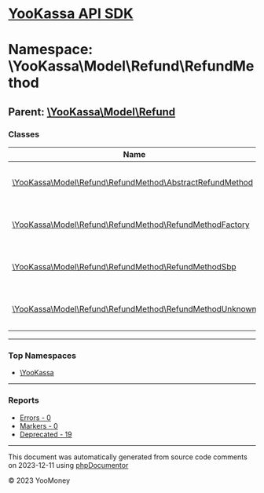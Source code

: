 # [YooKassa API SDK](../home.md)

# Namespace: \YooKassa\Model\Refund\RefundMethod

## Parent: [\YooKassa\Model\Refund](../namespaces/yookassa-model-refund.md)

### Classes

| Name | Summary |
| ---- | ------- |
| [\YooKassa\Model\Refund\RefundMethod\AbstractRefundMethod](../classes/YooKassa-Model-Refund-RefundMethod-AbstractRefundMethod.md) | Класс, представляющий модель AbstractRefundMethod. |
| [\YooKassa\Model\Refund\RefundMethod\RefundMethodFactory](../classes/YooKassa-Model-Refund-RefundMethod-RefundMethodFactory.md) | Класс, представляющий модель RefundMethodFactory. |
| [\YooKassa\Model\Refund\RefundMethod\RefundMethodSbp](../classes/YooKassa-Model-Refund-RefundMethod-RefundMethodSbp.md) | Класс, представляющий модель RefundMethodSbp. |
| [\YooKassa\Model\Refund\RefundMethod\RefundMethodUnknown](../classes/YooKassa-Model-Refund-RefundMethod-RefundMethodUnknown.md) | Класс, представляющий модель RefundMethodUnknown. |

---

### Top Namespaces

* [\YooKassa](../namespaces/yookassa.md)

---

### Reports
* [Errors - 0](../reports/errors.md)
* [Markers - 0](../reports/markers.md)
* [Deprecated - 19](../reports/deprecated.md)

---

This document was automatically generated from source code comments on 2023-12-11 using [phpDocumentor](http://www.phpdoc.org/)

&copy; 2023 YooMoney